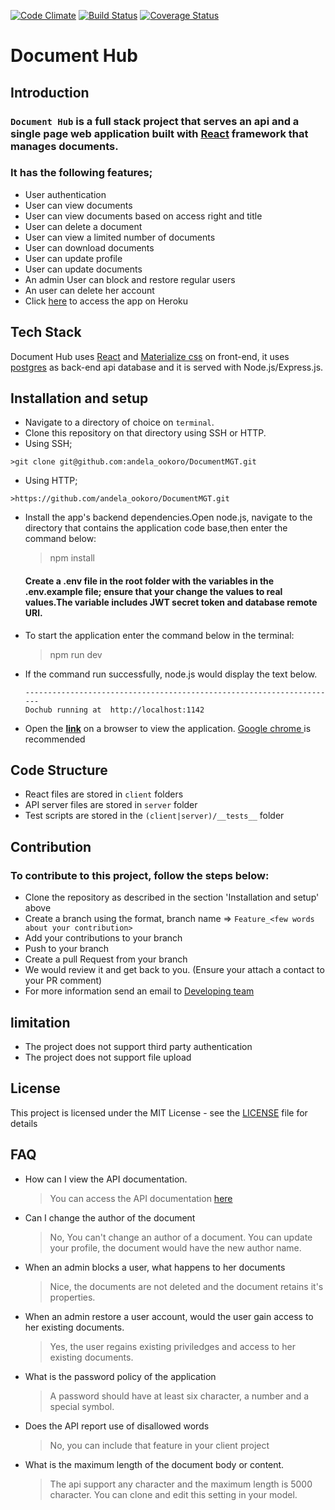 [![Code Climate](https://codeclimate.com/github/andela-ookoro/DocumentMGT.svg)](https://codeclimate.com/github/andela-ookoro/DocumentMGT) [![Build Status](https://travis-ci.org/andela-ookoro/DocumentMGT.svg)](https://travis-ci.org/andela-ookoro/DocumentMGT)
[![Coverage Status](https://coveralls.io/repos/github/andela-ookoro/DocumentMGT/badge.svg?branch=production)](https://coveralls.io/github/andela-ookoro/DocumentMGT?branch=staging)

# Document Hub

## Introduction
### **`Document Hub`** is a full stack project that serves an api and a single page web application built with [React](https://facebook.github.io/react/) framework that manages documents.
### It has the following features;
  * User authentication
  * User can view documents
  * User can view documents based on access right and title
  * User can delete a document
  * User can view a limited number of documents
  * User can download documents
  * User can update profile
  * User can update documents
  * An admin User can block and restore regular users
  * An user can delete her account
*  Click [here](http://dochome.herokuapp.com/) to access the app on Heroku

## Tech Stack
Document Hub uses [React](https://facebook.github.io/react/) and [Materialize css](http://materializecss.com/) on front-end, it uses [postgres](https://www.postgresql.org/) as back-end api database  and it is served with Node.js/Express.js.

## Installation and setup
*  Navigate to a directory of choice on `terminal`.
*  Clone this repository on that directory using SSH or HTTP.
  *  Using SSH;

    >git clone git@github.com:andela_ookoro/DocumentMGT.git

  *  Using HTTP;

    >https://github.com/andela_ookoro/DocumentMGT.git


* Install the app's backend dependencies.Open node.js, navigate to the directory that contains the application code base,then enter the command below:
   >npm install
   #### Create a .env file in the root folder with the variables in the .env.example file; ensure that your change the values to real values.The variable includes JWT secret token and database remote URl.
* To start the application enter the command below in the terminal:
   >npm run dev
* If the command run successfully, node.js would display the text below.

  ```
  ----------------------------------------------------------------------
  Dochub running at  http://localhost:1142

  ```
* Open the  **[link](http://localhost:1142)** on a browser to view the application.
  [Google chrome ](https://www.google.com/chrome/) is recommended 

## Code Structure
* React files are stored in `client` folders
* API server files are stored in `server` folder
* Test scripts are stored in the `(client|server)/__tests__` folder

## Contribution
 ### To contribute to this project, follow the steps below:
  * Clone the repository as described in the section 'Installation and setup' above
  * Create a branch using the format, branch name => `Feature_<few words about your contribution>` 
  * Add your contributions to your branch
  * Push to your branch
  * Create a pull Request from your branch
  * We would review it and get back to you. (Ensure your attach a contact to your PR comment)
  * For more information send an email to  [Developing team](okwudiri.okoro@andela.com)

## limitation
  * The project does not support third party authentication 
  * The project does not support file upload
## License

This project is licensed under the MIT License - see the [LICENSE](LICENSE) file for details

## FAQ
* How can I view the API documentation.
  > You can access the API documentation [here](http://dochome.herokuapp.com/apiDoc)
* Can I change the author of the document
  > No, You can't change an author of a document. You can update your profile, the document would have the new author name.
* When an admin blocks a user, what happens to her documents
  > Nice, the documents are not deleted and the document retains it's properties.
* When an admin restore a user account, would the user gain access to her existing documents.
  > Yes, the user regains existing priviledges and access to her existing documents.
* What is the password policy of the application
  > A password should have at least six character, a number and a special symbol.
* Does the API report use of disallowed words
  > No, you can include that feature in your client project
* What is the maximum length of the document body or content.
  > The api support any character and the maximum length is 5000 character. You can clone and edit this setting in your model.
